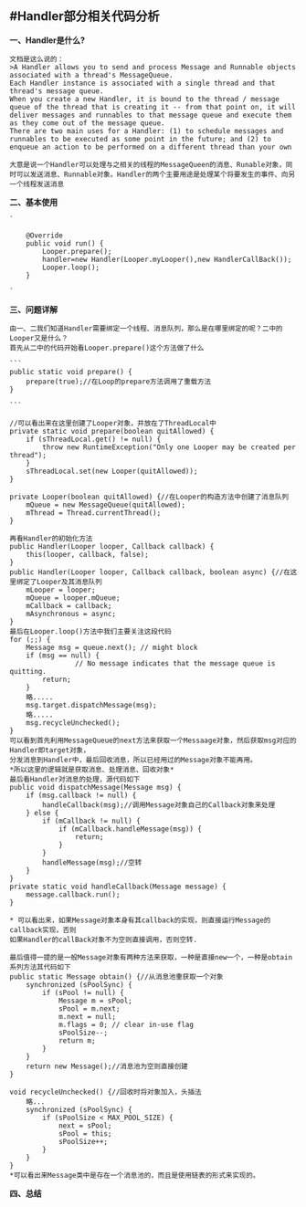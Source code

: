 #Handler部分相关代码分析
------
**一、Handler是什么?**

	文档是这么说的：
	>A Handler allows you to send and process Message and Runnable objects associated with a thread's MessageQueue. 
	Each Handler instance is associated with a single thread and that thread's message queue. 
	When you create a new Handler, it is bound to the thread / message queue of the thread that is creating it -- from that point on, it will deliver messages and runnables to that message queue and execute them as they come out of the message queue. 
	There are two main uses for a Handler: (1) to schedule messages and runnables to be executed as some point in the future; and (2) to enqueue an action to be performed on a different thread than your own

	大意是说一个Handler可以处理与之相关的线程的MessageQueen的消息、Runable对象，同时可以发送消息、Runnable对象。Handler的两个主要用途是处理某个将要发生的事件、向另一个线程发送消息

**二、基本使用**

	`

		@Override
    	public void run() {
        	Looper.prepare();
        	handler=new Handler(Looper.myLooper(),new HandlerCallBack());
        	Looper.loop();
    	}
    
    `

**三、问题详解**

	由一、二我们知道Handler需要绑定一个线程、消息队列，那么是在哪里绑定的呢？二中的Looper又是什么？
	首先从二中的代码开始看Looper.prepare()这个方法做了什么

	```
	public static void prepare() {
        prepare(true);//在Loop的prepare方法调用了重载方法
    }

    ```

    //可以看出来在这里创建了Looper对象，并放在了ThreadLocal中
    private static void prepare(boolean quitAllowed) {
        if (sThreadLocal.get() != null) {
            throw new RuntimeException("Only one Looper may be created per thread");
        }
        sThreadLocal.set(new Looper(quitAllowed));
    }

    private Looper(boolean quitAllowed) {//在Looper的构造方法中创建了消息队列
        mQueue = new MessageQueue(quitAllowed);
        mThread = Thread.currentThread();
    }

    再看Handler的初始化方法
    public Handler(Looper looper, Callback callback) {
        this(looper, callback, false);
    }
    public Handler(Looper looper, Callback callback, boolean async) {//在这里绑定了Looper及其消息队列
        mLooper = looper;
        mQueue = looper.mQueue;
        mCallback = callback;
        mAsynchronous = async;
    }
    最后在Looper.loop()方法中我们主要关注这段代码
    for (;;) {
        Message msg = queue.next(); // might block
        if (msg == null) {
                    // No message indicates that the message queue is quitting.
            return;
        }  
        略.....
        msg.target.dispatchMessage(msg);
        略.....
        msg.recycleUnchecked();
    }
    可以看到首先利用MessageQueue的next方法来获取一个Messaage对象，然后获取msg对应的Handler即target对象，
    分发消息到Handler中，最后回收消息，所以已经用过的Message对象不能再用。
    *所以这里的逻辑就是获取消息、处理消息、回收对象*
    最后看Handler对消息的处理，源代码如下
    public void dispatchMessage(Message msg) {
        if (msg.callback != null) {
            handleCallback(msg);//调用Message对象自己的Callback对象来处理
        } else {
            if (mCallback != null) {
                if (mCallback.handleMessage(msg)) {
                    return;
                }
            }
            handleMessage(msg);//空转
        }
    }
    private static void handleCallback(Message message) {
        message.callback.run();
    }

    * 可以看出来，如果Message对象本身有其callback的实现，则直接运行Message的callback实现，否则
    如果Handler的callBack对象不为空则直接调用，否则空转.

    最后值得一提的是一般Message对象有两种方法来获取，一种是直接new一个，一种是obtain系列方法其代码如下
    public static Message obtain() {//从消息池重获取一个对象
        synchronized (sPoolSync) {
            if (sPool != null) {
                Message m = sPool;
                sPool = m.next;
                m.next = null;
                m.flags = 0; // clear in-use flag
                sPoolSize--;
                return m;
            }
        }
        return new Message();//消息池为空则直接创建
    }

    void recycleUnchecked() {//回收时将对象加入，头插法
        略...
        synchronized (sPoolSync) {
            if (sPoolSize < MAX_POOL_SIZE) {
                next = sPool;
                sPool = this;
                sPoolSize++;
            }
        }
    }
    *可以看出来Message类中是存在一个消息池的，而且是使用链表的形式来实现的。

**四、总结**

    